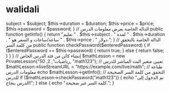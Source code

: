 # walidali
<?php

// إنشاء فئة للدرس الخاص
class PrivateLesson {
  // التعريفات الخاصة بالدرس
  private $subject;
  private $duration;
  private $price;
  private $password;

  // المتغيرات العامة
  public $liveStreamURL;

  // الدالة الخاصة بإنشاء الدرس
  public function __construct($subject, $duration, $price, $password) {
    $this->subject = $subject;
    $this->duration = $duration;
    $this->price = $price;
    $this->password = $password;
  }

  // الدالة الخاصة بعرض معلومات الدرس
  public function getInfo() {
    return "تعليم " . $this->subject . " لمدة " . $this->duration . " ساعة/ساعات و السعر هو " . $this->price . " دولار.";
  }

  // الدالة الخاصة بالتحقق من كلمة السر
  public function checkPassword($enteredPassword) {
    if ($enteredPassword == $this->password) {
      return true;
    } else {
      return false;
    }
  }
}

// إنشاء كائن من فئة الدرس الخاص
$mathLesson = new PrivateLesson("رياضيات", 2, 50, "math123");

// تعيين متغير البث المباشر للدرس
$mathLesson->liveStreamURL = "https://example.com/live/math";

// طباعة معلومات الدرس
echo $mathLesson->getInfo();

// التحقق من كلمة السر الصحيحة للدرس
if ($mathLesson->checkPassword("math123")) {
  echo "تم الدخول إلى الدرس بنجاح!";
} else {
  echo "كلمة السر غير صحيحة.";
}


